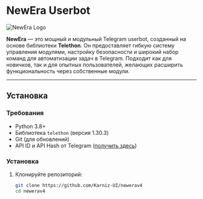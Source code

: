 # NewEra Userbot

![NewEra Logo](https://via.placeholder.com/150.png?text=NewEra) <!-- Замените на реальный логотип, если есть -->

**NewEra** — это мощный и модульный Telegram userbot, созданный на основе библиотеки **Telethon**. Он предоставляет гибкую систему управления модулями, настройку безопасности и широкий набор команд для автоматизации задач в Telegram. Подходит как для новичков, так и для опытных пользователей, желающих расширить функциональность через собственные модули.

---

## Установка

### Требования
- Python 3.8+
- Библиотека `telethon` (версия 1.30.3)
- Git (для обновлений)
- API ID и API Hash от Telegram ([получить здесь](https://my.telegram.org))

### Установка
1. Клонируйте репозиторий:
   ```bash
   git clone https://github.com/Karniz-UI/newerav4
   cd newerav4
